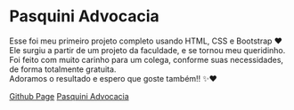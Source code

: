 # Pasquini Advocacia

Esse foi meu primeiro projeto completo usando HTML, CSS e Bootstrap ❤ <br>
Ele surgiu a partir de um projeto da faculdade, e se tornou meu queridinho. Foi feito com muito carinho para um colega, conforme suas necessidades, de forma totalmente gratuita. <br>
Adoramos o resultado e espero que goste também!! ✨❤ <br>

[Github Page](https://mclarabressan.github.io/LandingPage-Pasquini-Advocacia/)
[Pasquini Advocacia](https://pasquiniadvocacia.com.br/)
